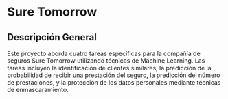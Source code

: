 # Sure Tomorrow
## Descripción General
Este proyecto aborda cuatro tareas específicas para la compañía de seguros Sure Tomorrow utilizando técnicas de Machine Learning. Las tareas incluyen la identificación de clientes similares, la predicción de la probabilidad de recibir una prestación del seguro, la predicción del número de prestaciones, y la protección de los datos personales mediante técnicas de enmascaramiento.
